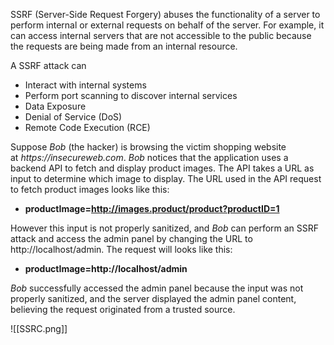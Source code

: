SSRF (Server-Side Request Forgery) abuses the functionality of a server to perform internal or external requests on behalf of the server. For example, it can access internal servers that are not accessible to the public because the requests are being made from an internal resource.

A SSRF attack can

- Interact with internal systems
- Perform port scanning to discover internal services
- Data Exposure
- Denial of Service (DoS)
- Remote Code Execution (RCE)

Suppose _Bob_ (the hacker) is browsing the victim shopping website at _https://insecureweb.com_. _Bob_ notices that the application uses a backend API to fetch and display product images. The API takes a URL as input to determine which image to display. The URL used in the API request to fetch product images looks like this:

- **productImage=http://images.product/product?productID=1**

However this input is not properly sanitized, and _Bob_ can perform an SSRF attack and access the admin panel by changing the URL to http://localhost/admin. The request will looks like this:

- **productImage=http://localhost/admin**

_Bob_ successfully accessed the admin panel because the input was not properly sanitized, and the server displayed the admin panel content, believing the request originated from a trusted source.

![[SSRC.png]]
